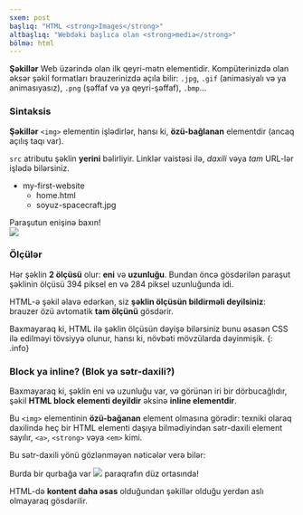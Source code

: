 ```yaml
---
sxem: post
başlıq: "HTML <strong>Images</strong>"
altbaşlıq: "Webdəki başlıca olan <strong>media</strong>"
bölmə: html
---
```


**Şəkillər** Web üzərində olan ilk qeyri-mətn elementidir. Kompüterinizdə olan əksər şəkil formatları brauzerinizdə açıla bilir: `.jpg`, `.gif` (animasiyalı və ya animasıyasız), `.png` (şəffaf və ya qeyri-şəffaf), `.bmp`...

### Sintaksis

**Şəkillər** `<img>` elementin işlədirlər, hansı ki, **özü-bağlanan** elementdir (ancaq açılış taqı var).

`src` atributu şəklin **yerini** bəlirliyir. Linklər vaistəsi ilə, _daxili_ vəya _tam_ URL-lər işlədə bilərsiniz.

<ul class="files">
  <li>
    <i class="fa fa-folder-o"></i>
    my-first-website
    <ul>
      <li>
        <i class="fa fa-file-code-o"></i>
        home.html
      </li>
      <li>
        <i class="fa fa-image"></i>
        soyuz-spacecraft.jpg
      </li>
    </ul>
  </li>
</ul>

<div class="result">
  <p>
    Paraşutun enişinə baxın!
    <br>
    <img src="/images/soyuz-spacecraft.jpg">
  </p>
</div>

### Ölçülər

Hər şəklin **2 ölçüsü** olur: **eni** və **uzunluğu**. Bundan öncə gösdərilən paraşut şəklinin ölçüsü 394 piksel en və 284 piksel uzunluğunda idi.

HTML-ə şəkil əlavə edərkən, siz **şəklin ölçüsün bildirməli deyilsiniz**: brauzer özü avtomatik **tam ölçünü** gösdərir.

Baxmayaraq ki, HTML ilə şəklin ölçüsün dəyişə bilərsiniz bunu əsasən CSS ilə edilməyi tövsiyyə olunur, hansı ki, növbəti mövzülarda dəyinmişik.
{: .info}

### Block ya inline? (Blok ya sətr-daxili?)

Baxmayaraq ki, şəklin eni və uzunluğu var, və görünən iri bir dörbucağlıdır, şəkil **HTML block elementi deyildir** əksinə **inline elementdir**.

Bu `<img>` elementinin **özü-bağanan** element olmasına görədir: texniki olaraq daxilində heç bir HTML elementi daşıya bilmədiyindən sətr-daxili element sayılır, 
`<a>`, `<strong>` vəya `<em>` kimi.

Bu sətr-daxili yönü gözlənməyən nəticələr verə bilər:

<div class="result">
  <p>
    Burda bir qurbağa var
    <img src="/images/frog.jpg">
    paraqrafın düz ortasında!
  </p>
</div>

HTML-də **kontent daha əsas** olduğundan şəkillər olduğu yerdən aslı olmayaraq gösdərilir.
